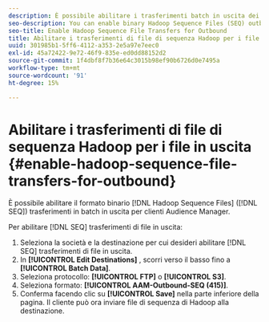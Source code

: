 ```yaml
---
description: È possibile abilitare i trasferimenti batch in uscita dei file di sequenza di Hadoop binari (SEQ) per i clienti di Audience Manager.
seo-description: You can enable binary Hadoop Sequence Files (SEQ) outbound batch transfers for Audience Manager customers.
seo-title: Enable Hadoop Sequence File Transfers for Outbound
title: Abilitare i trasferimenti di file di sequenza Hadoop per i file in uscita
uuid: 301985b1-5ff6-4112-a353-2e5a97e7eec0
exl-id: 45a72422-9e72-46f9-835e-ed0dd88152d2
source-git-commit: 1f4dbf8f7b36e64c3015b98ef90b6726d0e7495a
workflow-type: tm+mt
source-wordcount: '91'
ht-degree: 15%

---
```


# Abilitare i trasferimenti di file di sequenza Hadoop per i file in uscita {#enable-hadoop-sequence-file-transfers-for-outbound}

È possibile abilitare il formato binario [!DNL Hadoop Sequence Files] ([!DNL SEQ]) trasferimenti in batch in uscita per clienti Audience Manager.

Per abilitare [!DNL SEQ] trasferimenti di file in uscita:

1. Seleziona la società e la destinazione per cui desideri abilitare [!DNL SEQ] trasferimenti di file in uscita.
1. In **[!UICONTROL Edit Destinations]** , scorri verso il basso fino a **[!UICONTROL Batch Data]**.
1. Seleziona protocollo: **[!UICONTROL FTP]** o **[!UICONTROL S3]**.
1. Seleziona formato: **[!UICONTROL AAM-Outbound-SEQ (415)]**.
1. Conferma facendo clic su **[!UICONTROL Save]** nella parte inferiore della pagina. Il cliente può ora inviare file di sequenza di Hadoop alla destinazione.
